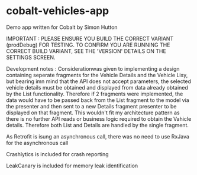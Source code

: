 # cobalt-vehicles-app

Demo app written for Cobalt by Simon Hutton

IMPORTANT : PLEASE ENSURE YOU BUILD THE CORRECT VARIANT (prodDebug) FOR TESTING. TO CONFIRM YOU ARE RUNNING THE CORRECT BUILD VARIANT, SEE THE 'VERSION' DETAILS ON THE SETTINGS SCREEN.

Development notes : Considerationwas given to implementing a design containing seperate fragments for the Vehicle Details and the Vehicle Lisy, but bearing imn mind that the API does not accept parameters, the selected vehicle details must be obtained and displayed from data already obtained by the List functionality. Therefore if 2 fragments were implemented, the data would have to be passed back from the List fragment to the model via the presenter and then sent to a new Details fragment presenter to be displayed on that fragment. This wouldn't fit my architecture pattern as there is no further API reads or business logic required to obtain the Vahicle details. Therefore both List and Details are handled by the single fragment. 

As Retrofit is isung an asynchronous call, there was no need to use RxJava for the asynchronous call

Crashlytics is included for crash reporting

LeakCanary is included for memory leak identification





